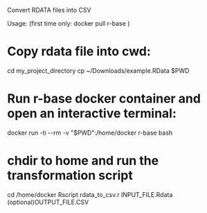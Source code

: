 Convert RDATA files into CSV

Usage:
(first time only: docker pull r-base )

# Copy rdata file into cwd:

cd my_project_directory
cp ~/Downloads/example.RData $PWD

# Run r-base docker container and open an interactive terminal:
docker run -ti --rm -v "$PWD":/home/docker r-base bash

# chdir to home and run the transformation script
cd /home/docker
Rscript rdata_to_csv.r INPUT_FILE.Rdata (optional)OUTPUT_FILE.CSV
